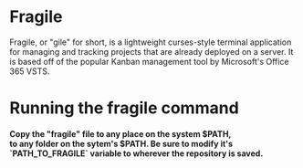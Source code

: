 # Fragile
Fragile, or "gile" for short, is a lightweight curses-style terminal application for managing and tracking projects that are already deployed on a server. It is based off of the popular Kanban management tool by Microsoft's Office 365 VSTS.

# Running the fragile command
<h4>Copy the "fragile" file to any place on the system $PATH,<br />
 to any folder on the sytem's $PATH. Be sure to modify it's <br />
 `PATH_TO_FRAGILE` variable to wherever the repository is saved.</h4>
